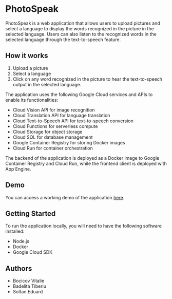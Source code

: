 <div class="markdown prose w-full break-words dark:prose-invert light">
<h1>PhotoSpeak</h1>
<p>PhotoSpeak is a web application that allows users to upload pictures and select a language
to display the words recognized in the picture in the selected language.
Users can also listen to the recognized words in the selected language through the text-to-speech feature.</p>

<h2>How it works</h2>
<ol>
<li>Upload a picture</li>
<li>Select a language</li>
<li>Click on any word recognized in the picture to hear the text-to-speech output in the selected language.</li>
</ol>
<p>The application uses the following Google Cloud services and APIs to enable its functionalities:
</p>
<ul>
<li>Cloud Vision API for image recognition</li>
<li>Cloud Translation API for language translation</li>
<li>Cloud Text-to-Speech API for text-to-speech conversion</li>
<li>Cloud Functions for serverless compute</li>
<li>Cloud Storage for object storage</li><li>Cloud SQL for database management</li>
<li>Google Container Registry for storing Docker images</li>
<li>Cloud Run for container orchestration</li>
</ul>
<p>The backend of the application is deployed as a Docker image to Google Container Registry and Cloud Run, while
the frontend client is deployed with App Engine.</p>
<h2>Demo</h2>
<p>You can access a working demo of the application <a href="https://cloud-project-382306.lm.r.appspot.com/" target="_new">here</a>.</p>

<h2>Getting Started</h2>
<p>To run the application locally, you will need to have the following software installed:</p>
<ul><li>Node.js</li>
<li>Docker</li><li>Google Cloud SDK</li>
</ul>
<h2> Authors </h2>
<ul>
<li>Bocicov Vitalie</li>
<li>Badelita Tiberiu</li>
<li>Soltan Eduard</li>
</ul>
</div>
